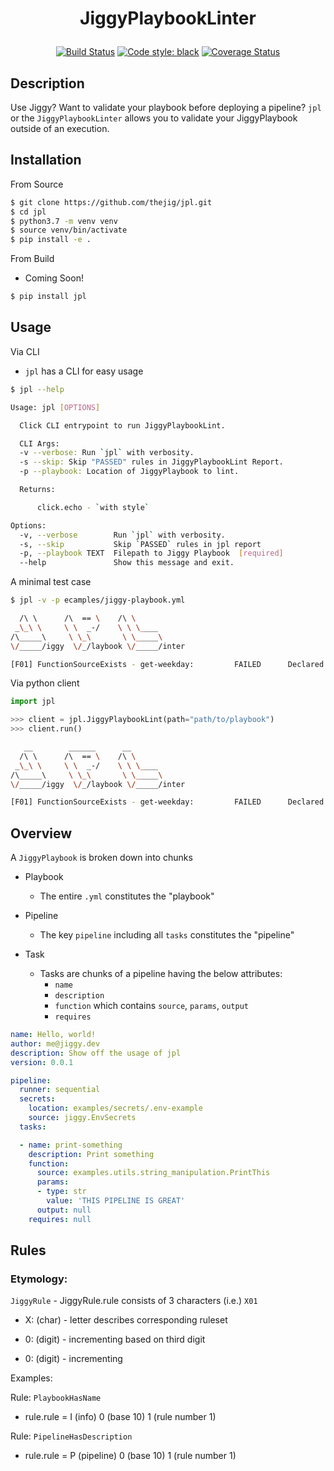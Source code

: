 # <p align="center"> JiggyPlaybookLinter </p>

<p align="center">
<a href="https://travis-ci.com/thejig/jpl"><img alt="Build Status" src="https://travis-ci.com/thejig/jpl.svg?branch=master"></a>
<a href="https://github.com/psf/black"><img alt="Code style: black" src="https://img.shields.io/badge/code%20style-black-000000.svg"></a>
<a href="https://coveralls.io/github/thejig/jpl?branch=master"><img alt="Coverage Status" src="https://coveralls.io/repos/github/thejig/jpl/badge.svg?branch=master"></a>
</p>


## Description
Use Jiggy? Want to validate your playbook before deploying a pipeline?
`jpl` or the `JiggyPlaybookLinter` allows you to validate your JiggyPlaybook outside of an execution.


## Installation
From Source
```bash
$ git clone https://github.com/thejig/jpl.git
$ cd jpl
$ python3.7 -m venv venv
$ source venv/bin/activate
$ pip install -e .
```

From Build
* Coming Soon!
```bash
$ pip install jpl
```

## Usage
Via CLI
* `jpl` has a CLI for easy usage
```bash
$ jpl --help

Usage: jpl [OPTIONS]

  Click CLI entrypoint to run JiggyPlaybookLint.

  CLI Args:
  -v --verbose: Run `jpl` with verbosity.
  -s --skip: Skip "PASSED" rules in JiggyPlaybookLint Report.
  -p --playbook: Location of JiggyPlaybook to lint.

  Returns:

      click.echo - `with style`

Options:
  -v, --verbose        Run `jpl` with verbosity.
  -s, --skip           Skip `PASSED` rules in jpl report
  -p, --playbook TEXT  Filepath to Jiggy Playbook  [required]
  --help               Show this message and exit.
```

A minimal test case
```bash
$ jpl -v -p ecamples/jiggy-playbook.yml

  /\ \      /\  == \    /\ \
 _\_\ \     \ \  _-/    \ \ \____
/\_____\     \ \_\       \ \_____\
\/_____/iggy  \/_/laybook \/_____/inter

[F01] FunctionSourceExists - get-weekday:         FAILED      Declared path to function: `examples.utils.dates.GetWeekdayTask` does not exist.

```

Via python client
```python
import jpl

>>> client = jpl.JiggyPlaybookLint(path="path/to/playbook")
>>> client.run()
```

```bash
   __        ______      __
  /\ \      /\  == \    /\ \
 _\_\ \     \ \  _-/    \ \ \____
/\_____\     \ \_\       \ \_____\
\/_____/iggy  \/_/laybook \/_____/inter

[F01] FunctionSourceExists - get-weekday:         FAILED      Declared path to function: `examples.utils.dates.GetWeekdayTask` does not exist.
```

## Overview
A `JiggyPlaybook` is broken down into chunks

* Playbook 
    * The entire `.yml` constitutes the "playbook"

* Pipeline
    * The key `pipeline` including all `tasks` constitutes the "pipeline"

* Task
    * Tasks are chunks of a pipeline having the below attributes:
        * `name`
        * `description`
        * `function` which contains `source`, `params`, `output`
        * `requires`

```yaml
name: Hello, world!
author: me@jiggy.dev
description: Show off the usage of jpl
version: 0.0.1

pipeline:
  runner: sequential
  secrets:
    location: examples/secrets/.env-example
    source: jiggy.EnvSecrets
  tasks:

  - name: print-something
    description: Print something
    function:
      source: examples.utils.string_manipulation.PrintThis
      params:
      - type: str
        value: 'THIS PIPELINE IS GREAT'
      output: null
    requires: null

```

## Rules
### Etymology:
`JiggyRule` - JiggyRule.rule consists of 3 characters (i.e.) `X01`


* X: (char) - letter describes corresponding ruleset

* 0: (digit) - incrementing based on third digit

* 0: (digit) - incrementing


Examples:

Rule: `PlaybookHasName`

* rule.rule = I (info) 0 (base 10) 1 (rule number 1)

Rule: `PipelineHasDescription`

* rule.rule = P (pipeline) 0 (base 10) 1 (rule number 1)
